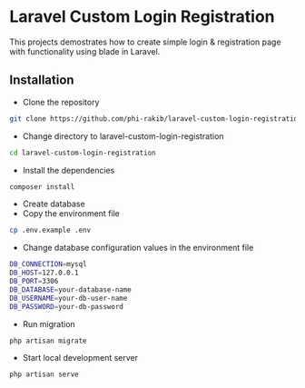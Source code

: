 # Laravel Custom Login Registration

This projects demostrates how to create simple login & registration page with functionality using blade in Laravel.

## Installation

- Clone the repository
```bash
git clone https://github.com/phi-rakib/laravel-custom-login-registration.git
```

- Change directory to laravel-custom-login-registration
```bash
cd laravel-custom-login-registration
```

- Install the dependencies
```bash
composer install
```
- Create database
- Copy the environment file
```bash
cp .env.example .env
```
- Change database configuration values in the environment file
```bash
DB_CONNECTION=mysql
DB_HOST=127.0.0.1
DB_PORT=3306
DB_DATABASE=your-database-name
DB_USERNAME=your-db-user-name
DB_PASSWORD=your-db-password
```
- Run migration
```bash
php artisan migrate
```
- Start local development server
```bash
php artisan serve
```